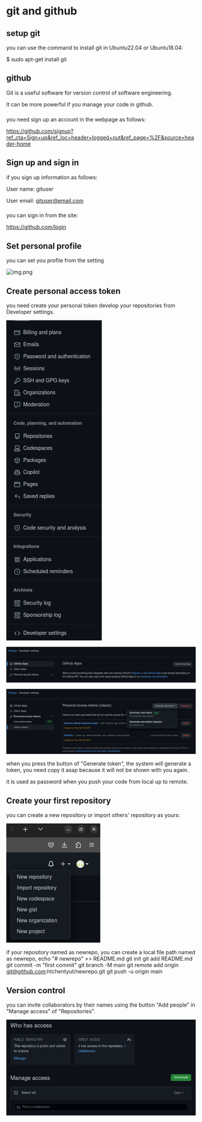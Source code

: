 # git and github

## setup git

you can use the command to install git in Ubuntu22.04 or Ubuntu18.04:

$ sudo apt-get install git

## github
Git is a useful software for version control of software engineering.

It can be more powerful if you manage your code in github.

###
you need sign up an account in the webpage as follows:

https://github.com/signup?ref_cta=Sign+up&ref_loc=header+logged+out&ref_page=%2F&source=header-home

## Sign up and sign in
if you sign up information as follows:

User name: gituser

User email: gituser@email.com

###
you can sign in from the site:

https://github.com/login

## Set personal profile
you can set you profile from the setting

![img.png](https://github.com/htchentyut/git_tutorial/blob/main/img.jpg)

## Create personal access token

you need create your personal token develop your repositories from Developer settings.

![img_1.png](./img_1.png)

![img_2.png](./img_2.png)

![img_4.png](./img_4.png)

when you press the button of "Generate token", the system will generate a token, you need copy it asap because it will not be shown with you again.

it is used as password when you push your code from local up to remote.

## Create your first repository
you can create a new repository or import others' repository as yours:

![img_5.png](./img_5.png)

if your repository named as newrepo, you can create a local file path named as newrepo,
echo "# newrepo" >> README.md
git init
git add README.md
git commit -m "first commit"
git branch -M main
git remote add origin git@github.com:htchentyut/newrepo.git
git push -u origin main

## Version control
you can invite collaborators by their names using the button "Add people" in "Manage access" of "Repositories".

![img_6.png](./img_6.png)


